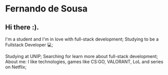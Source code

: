 # Fernando de Sousa

## Hi there :).
I'm a student and I'm in love with full-stack development;
Studying to be a Fullstack Developer :computer:;

  Studying at UNIP;
  Searching for learn more about full-stack development;
  About me: I like technologies, games like CS:GO, VALORANT, LoL and series on Netflix;
